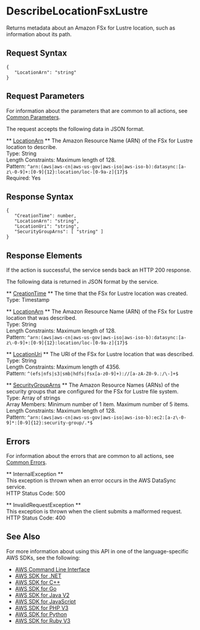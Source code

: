# DescribeLocationFsxLustre<a name="API_DescribeLocationFsxLustre"></a>

Returns metadata about an Amazon FSx for Lustre location, such as information about its path\.

## Request Syntax<a name="API_DescribeLocationFsxLustre_RequestSyntax"></a>

```
{
   "LocationArn": "string"
}
```

## Request Parameters<a name="API_DescribeLocationFsxLustre_RequestParameters"></a>

For information about the parameters that are common to all actions, see [Common Parameters](CommonParameters.md)\.

The request accepts the following data in JSON format\.

 ** [LocationArn](#API_DescribeLocationFsxLustre_RequestSyntax) **   <a name="DataSync-DescribeLocationFsxLustre-request-LocationArn"></a>
The Amazon Resource Name \(ARN\) of the FSx for Lustre location to describe\.   
Type: String  
Length Constraints: Maximum length of 128\.  
Pattern: `^arn:(aws|aws-cn|aws-us-gov|aws-iso|aws-iso-b):datasync:[a-z\-0-9]+:[0-9]{12}:location/loc-[0-9a-z]{17}$`   
Required: Yes

## Response Syntax<a name="API_DescribeLocationFsxLustre_ResponseSyntax"></a>

```
{
   "CreationTime": number,
   "LocationArn": "string",
   "LocationUri": "string",
   "SecurityGroupArns": [ "string" ]
}
```

## Response Elements<a name="API_DescribeLocationFsxLustre_ResponseElements"></a>

If the action is successful, the service sends back an HTTP 200 response\.

The following data is returned in JSON format by the service\.

 ** [CreationTime](#API_DescribeLocationFsxLustre_ResponseSyntax) **   <a name="DataSync-DescribeLocationFsxLustre-response-CreationTime"></a>
The time that the FSx for Lustre location was created\.  
Type: Timestamp

 ** [LocationArn](#API_DescribeLocationFsxLustre_ResponseSyntax) **   <a name="DataSync-DescribeLocationFsxLustre-response-LocationArn"></a>
The Amazon Resource Name \(ARN\) of the FSx for Lustre location that was described\.  
Type: String  
Length Constraints: Maximum length of 128\.  
Pattern: `^arn:(aws|aws-cn|aws-us-gov|aws-iso|aws-iso-b):datasync:[a-z\-0-9]+:[0-9]{12}:location/loc-[0-9a-z]{17}$` 

 ** [LocationUri](#API_DescribeLocationFsxLustre_ResponseSyntax) **   <a name="DataSync-DescribeLocationFsxLustre-response-LocationUri"></a>
The URI of the FSx for Lustre location that was described\.  
Type: String  
Length Constraints: Maximum length of 4356\.  
Pattern: `^(efs|nfs|s3|smb|hdfs|fsx[a-z0-9]+)://[a-zA-Z0-9.:/\-]+$` 

 ** [SecurityGroupArns](#API_DescribeLocationFsxLustre_ResponseSyntax) **   <a name="DataSync-DescribeLocationFsxLustre-response-SecurityGroupArns"></a>
The Amazon Resource Names \(ARNs\) of the security groups that are configured for the FSx for Lustre file system\.  
Type: Array of strings  
Array Members: Minimum number of 1 item\. Maximum number of 5 items\.  
Length Constraints: Maximum length of 128\.  
Pattern: `^arn:(aws|aws-cn|aws-us-gov|aws-iso|aws-iso-b):ec2:[a-z\-0-9]*:[0-9]{12}:security-group/.*$` 

## Errors<a name="API_DescribeLocationFsxLustre_Errors"></a>

For information about the errors that are common to all actions, see [Common Errors](CommonErrors.md)\.

 ** InternalException **   
This exception is thrown when an error occurs in the AWS DataSync service\.  
HTTP Status Code: 500

 ** InvalidRequestException **   
This exception is thrown when the client submits a malformed request\.  
HTTP Status Code: 400

## See Also<a name="API_DescribeLocationFsxLustre_SeeAlso"></a>

For more information about using this API in one of the language\-specific AWS SDKs, see the following:
+  [AWS Command Line Interface](https://docs.aws.amazon.com/goto/aws-cli/datasync-2018-11-09/DescribeLocationFsxLustre) 
+  [AWS SDK for \.NET](https://docs.aws.amazon.com/goto/DotNetSDKV3/datasync-2018-11-09/DescribeLocationFsxLustre) 
+  [AWS SDK for C\+\+](https://docs.aws.amazon.com/goto/SdkForCpp/datasync-2018-11-09/DescribeLocationFsxLustre) 
+  [AWS SDK for Go](https://docs.aws.amazon.com/goto/SdkForGoV1/datasync-2018-11-09/DescribeLocationFsxLustre) 
+  [AWS SDK for Java V2](https://docs.aws.amazon.com/goto/SdkForJavaV2/datasync-2018-11-09/DescribeLocationFsxLustre) 
+  [AWS SDK for JavaScript](https://docs.aws.amazon.com/goto/AWSJavaScriptSDK/datasync-2018-11-09/DescribeLocationFsxLustre) 
+  [AWS SDK for PHP V3](https://docs.aws.amazon.com/goto/SdkForPHPV3/datasync-2018-11-09/DescribeLocationFsxLustre) 
+  [AWS SDK for Python](https://docs.aws.amazon.com/goto/boto3/datasync-2018-11-09/DescribeLocationFsxLustre) 
+  [AWS SDK for Ruby V3](https://docs.aws.amazon.com/goto/SdkForRubyV3/datasync-2018-11-09/DescribeLocationFsxLustre) 